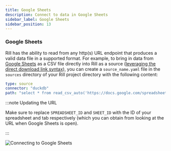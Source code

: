 ```yaml
---
title: Google Sheets
description: Connect to data in Google Sheets
sidebar_label: Google Sheets
sidebar_position: 13
---
```



### Google Sheets

Rill has the ability to read from any http(s) URL endpoint that produces a valid data file in a supported format. For example, to bring in data from [Google Sheets](https://www.google.com/sheets/about/) as a CSV file directly into Rill as a source ([leveraging the direct download link syntax](https://www.highviewapps.com/blog/how-to-create-a-csv-or-excel-direct-download-link-in-google-sheets/)), you can create a `source_name.yaml` file in the `sources` directory of your Rill project directory with the following content:

```yaml
type: source
connector: "duckdb"
path: "select * from read_csv_auto('https://docs.google.com/spreadsheets/d/<SPREADSHEET_ID>/export?format=csv&gid=<SHEET_ID>', normalize_names=True)"
```

:::note Updating the URL

Make sure to replace `SPREADSHEET_ID` and `SHEET_ID` with the ID of your spreadsheet and tab respectively (which you can obtain from looking at the URL when Google Sheets is open).

:::

![Connecting to Google Sheets](/img/reference/connectors/googlesheets/googlesheets.png)
